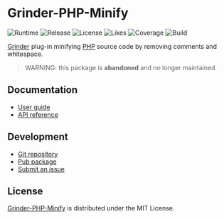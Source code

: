 # Grinder-PHP-Minify
![Runtime](https://badgen.net/pub/sdk-version/grinder_php_minify) ![Release](https://badgen.net/pub/v/grinder_php_minify) ![License](https://badgen.net/pub/license/grinder_php_minify) ![Likes](https://badgen.net/pub/likes/grinder_php_minify) ![Coverage](https://badgen.net/coveralls/c/github/cedx/grinder-php-minify) ![Build](https://badgen.net/github/checks/cedx/grinder-php-minify/main)

[Grinder](https://pub.dev/packages/grinder) plug-in minifying [PHP](https://www.php.net) source code by removing comments and whitespace.

> WARNING: this package is **abandoned** and no longer maintained.

## Documentation
- [User guide](https://cedx.github.io/grinder-php-minify)
- [API reference](https://pub.dev/documentation/grinder_php_minify)

## Development
- [Git repository](https://github.com/cedx/grinder-php-minify)
- [Pub package](https://pub.dev/packages/grinder_php_minify)
- [Submit an issue](https://github.com/cedx/grinder-php-minify/issues)

## License
[Grinder-PHP-Minify](https://cedx.github.io/grinder-php-minify) is distributed under the MIT License.
